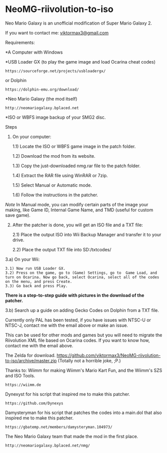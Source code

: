 # NeoMG-riivolution-to-iso
Neo Mario Galaxy is an unofficial modification of Super Mario Galaxy 2.

If you want to contact me:
viktormax3@gmail.com

Requirements:

*A Computer with Windows

*USB Loader GX (to play the game image and load Ocarina cheat codes)

	https://sourceforge.net/projects/usbloadergx/

or Dolphin

	https://dolphin-emu.org/download/

*Neo Mario Galaxy (the mod itself)

	http://neomariogalaxy.bplaced.net

*ISO or WBFS image backup of your SMG2 disc.

Steps

1) On your computer:

	1.1) Locate the ISO or WBFS game image in the patch folder.

	1.2) Download the mod from its website.

	1.3) Copy the just-downloaded nmg.rar file to the patch folder.

	1.4) Extract the RAR file using WinRAR or 7zip.

	1.5) Select Manual or Automatic mode.

	1.6) Follow the instructions in the patcher.

*Note* In Manual mode, you can modify certain parts of the image your making, like Game ID, Internal Game Name, and TMD (useful for custom save game).

2) After the patcher is done, you will get an ISO file and a TXT file:

	2.1) Place the output ISO into Wii Backup Manager and transfer it to your drive.
	
	2.2) Place the output TXT file into SD:/txtcodes/
	
3.a) On your Wii:

	3.1) Now run USB Loader GX.
	3.2) Press on the game, go to (Game) Settings, go to  Game Load, and turn on Ocarina. Now go back, select Ocarina, select all of the codes on the menu, and press Create.
	3.3) Go back and press Play.

**There is a step-to-step guide with pictures in the download of the patcher.**


3.b) Search up a guide on adding Gecko Codes on Dolphin from a TXT file.

Currently only PAL has been tested, if you have issues with NTSC-U or NTSC-J, contact me with the email above or make an issue.

This can be used for other mods and games but you will need to migrate the Riivolution XML file based on Ocarina codes.
If you want to know how, contact me with the email above.

 The Zelda for download. https://github.com/viktormax3/NeoMG-riivolution-to-iso/archive/master.zip
(Totally not a horrible joke, ;P.)

Thanks to:
Wiimm for making Wiimm's Mario Kart Fun, and the Wiimm's SZS and ISO Tools.

	https://wiimm.de

Dynexyst for his script that inspired me to make this patcher.

	https://github.com/Dynexys

Damysteryman for his script that patches the codes into a main.dol that also inspired me to make this patcher.

	https://gbatemp.net/members/damysteryman.104973/

The Neo Mario Galaxy team that made the mod in the first place.

	http://neomariogalaxy.bplaced.net/nmg/

